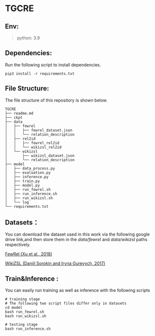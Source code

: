 # TGCRE


## Env:

> python: 3.9


## Dependencies:

Run the following script to install dependencies.

```
pip3 install -r requirements.txt
```

## File Structure:

The file structure of this repository is shown below.

```
TGCRE
├── readme.md
├── ckpt
├── data
│   ├── fewrel
│   │   ├── fewrel_dataset.json
│   │   └── relation_description
│   ├── rel2id
│   │   ├── fewrel_rel2id
│   │   └── wikizsl_rel2id
│   └── wikizsl
│       ├── wikizsl_dataset.json
│       └── relation_description
├── model
│   ├── data_process.py
│   ├── evaluation.py
│   ├── inference.py
│   ├── train.py
│   ├── model.py
│   ├── run_fewrel.sh
│   ├── run_inference.sh
│   ├── run_wikizsl.sh
│   └── log
└── requirements.txt
```

## Datasets：

You can download the dataset used in this work via the following google drive link,and then store them in the *data/fewrel* and *data/wikizsl* paths respectively.

[FewRel (Xu et al., 2018)](https://drive.google.com/file/d/1PgSTaEEUxsE-9lhQan3Yj91pzLhxv7cT/view?usp=sharing)

[WikiZSL (Daniil Sorokin and Iryna Gurevych, 2017)](https://drive.google.com/file/d/1kGmhlpTTq8UmIUPZ2CSIruWWsi_l_ERH/view?usp=share_link)

## Train&Inference :

You can easily run training as well as inference with the following scripts

```
# training stage
# The following two script files differ only in datasets
cd model
bash run_fewrel.sh
bash run_wikizsl.sh

# testing stage
bash run_inference.sh
```



